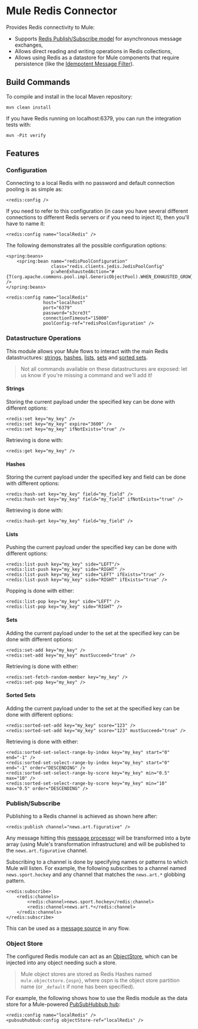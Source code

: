 Mule Redis Connector
====================

Provides Redis connectivity to Mule:

- Supports [Redis Publish/Subscribe model](http://redis.io/topics/pubsub) for asynchronous message exchanges,
- Allows direct reading and writing operations in Redis collections,  
- Allows using Redis as a datastore for Mule components that require persistence (like the [Idempotent Message Filter](http://www.mulesoft.org/documentation/display/MULE3USER/Routing+Message+Processors#RoutingMessageProcessors-IdempotentMessageFilter)).

Build Commands
--------------

To compile and install in the local Maven repository:

    mvn clean install  

If you have Redis running on localhost:6379, you can run the integration tests with:

    mvn -Pit verify


Features
--------

### Configuration

Connecting to a local Redis with no password and default connection pooling is as simple as:

    <redis:config />
    
If you need to refer to this configuration (in case you have several different connections to different Redis servers or if you need to inject it), then you'll have to name it:

    <redis:config name="localRedis" />

The following demonstrates all the possible configuration options:

    <spring:beans>
        <spring:bean name="redisPoolConfiguration"
                     class="redis.clients.jedis.JedisPoolConfig"
                     p:whenExhaustedAction="#{T(org.apache.commons.pool.impl.GenericObjectPool).WHEN_EXHAUSTED_GROW}" />
    </spring:beans>
    
    <redis:config name="localRedis"
                  host="localhost"
                  port="6379"
                  password="s3cre3t"
                  connectionTimeout="15000"
                  poolConfig-ref="redisPoolConfiguration" />


### Datastructure Operations

This module allows your Mule flows to interact with the main Redis datastructures: [strings](http://redis.io/commands#string), [hashes](http://redis.io/commands#hash), [lists](http://redis.io/commands#list), [sets](http://redis.io/commands#set) and [sorted sets](http://redis.io/commands#sorted_set).

> Not all commands available on these datastructures are exposed: let us know if you're missing a command and we'll add it!

#### Strings

Storing the current payload under the specified key can be done with different options:

    <redis:set key="my_key" />
    <redis:set key="my_key" expire="3600" />
    <redis:set key="my_key" ifNotExists="true" />

Retrieving is done with:

    <redis:get key="my_key" />

#### Hashes

Storing the current payload under the specified key and field can be done with different options:

    <redis:hash-set key="my_key" field="my_field" />
    <redis:hash-set key="my_key" field="my_field" ifNotExists="true" />

Retrieving is done with:

    <redis:hash-get key="my_key" field="my_field" />
    
#### Lists

Pushing the current payload under the specified key can be done with different options:

    <redis:list-push key="my_key" side="LEFT"/>
    <redis:list-push key="my_key" side="RIGHT" />
    <redis:list-push key="my_key" side="LEFT" ifExists="true" />
    <redis:list-push key="my_key" side="RIGHT" ifExists="true" />

Popping is done with either:

    <redis:list-pop key="my_key" side="LEFT" />
    <redis:list-pop key="my_key" side="RIGHT" />

#### Sets

Adding the current payload under to the set at the specified key can be done with different options:

    <redis:set-add key="my_key" />
    <redis:set-add key="my_key" mustSucceed="true" />

Retrieving is done with either:

    <redis:set-fetch-random-member key="my_key" />
    <redis:set-pop key="my_key" />

#### Sorted Sets

Adding the current payload under to the set at the specified key can be done with different options:

    <redis:sorted-set-add key="my_key" score="123" />
    <redis:sorted-set-add key="my_key" score="123" mustSucceed="true" />

Retrieving is done with either:

    <redis:sorted-set-select-range-by-index key="my_key" start="0" end="-1" />
    <redis:sorted-set-select-range-by-index key="my_key" start="0" end="-1" order="DESCENDING" />
    <redis:sorted-set-select-range-by-score key="my_key" min="0.5" max="10" />
    <redis:sorted-set-select-range-by-score key="my_key" min="10" max="0.5" order="DESCENDING" />

### Publish/Subscribe

Publishing to a Redis channel is achieved as shown here after:

    <redis:publish channel="news.art.figurative" />

Any message hitting this [message processor](http://www.mulesoft.org/documentation/display/MULE3USER/Message+Sources+and+Message+Processors#MessageSourcesandMessageProcessors-MessageProcessors) will be transformed into a byte array (using Mule's transformation infrastructure) and will be published to the `news.art.figurative` channel.

Subscribing to a channel is done by specifying names or patterns to which Mule will listen. For example, the following subscribes to a channel named `news.sport.hockey` and any channel that matches the `news.art.*` globbing pattern.

    <redis:subscribe>
        <redis:channels>
            <redis:channel>news.sport.hockey</redis:channel>
            <redis:channel>news.art.*</redis:channel>
        </redis:channels>
    </redis:subscribe>

This can be used as a [message source](http://www.mulesoft.org/documentation/display/MULE3USER/Message+Sources+and+Message+Processors#MessageSourcesandMessageProcessors-MessageSources) in any flow. 


### Object Store

The configured Redis module can act as an [ObjectStore](http://www.mulesoft.org/docs/site/current3/apidocs/index.html?org/mule/api/store/ObjectStore.html), which can be injected into any object needing such a store.

> Mule object stores are stored as Redis Hashes named `mule.objectstore.{ospn}`, where ospn is the object store partition name (or `_default` if none has been specified).

For example, the following shows how to use the Redis module as the data store for a Mule-powered [PubSubHubbub hub](https://github.com/mulesoft/mule-module-pubsubhubbub):

    <redis:config name="localRedis" />
    <pubsubhubbub:config objectStore-ref="localRedis" />
